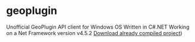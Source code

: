 # geoplugin
Unofficial GeoPlugin API client for Windows OS Written in C#.NET
Working on a Net Framework version v4.5.2
[Download already compiled project](https://github.com/jolovicsharp/geoplugin/releases))
